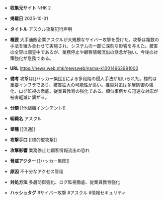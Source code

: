 - **収集元サイト**
NHK 2

- **掲載日**
2025-10-31

- **タイトル**
アスクル攻撃犯行声明

- **概要**
大手通販企業アスクルが大規模なサイバー攻撃を受けた。攻撃は複数の手法を組み合わせて実施され、システムの一部に深刻な影響を与えた。被害の全容は調査中であるが、業務停止や顧客情報流出の懸念が強い。今後の対策強化が急務である。

- **URL**
https://news.web.nhk/newsweb/na/na-k10014963991000

- **備考**
攻撃は[[ハッカー集団]]による多段階の侵入手法が用いられた。標的は重要インフラであり、被害拡大の可能性が高い。推奨対策は多層防御の強化、ログ監視の徹底、従業員教育の強化である。類似事例から迅速な対応が被害軽減に繋がる。

- **分類**
[[他組織インシデント]]

- **組織名**
アスクル

- **業種**
[[流通]]

- **攻撃手口**
[[標的型攻撃]]

- **攻撃影響**
業務停止と顧客情報流出の恐れ

- **脅威アクター**
[[ハッカー集団]]

- **原因**
不十分なアクセス管理

- **対処方法**
多層防御強化、ログ監視徹底、従業員教育強化

- **ハッシュタグ**
#サイバー攻撃 #アスクル #情報セキュリティ
